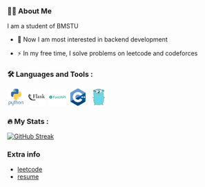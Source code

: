 ### :man_technologist: About Me 

I am a student of BMSTU

- :telescope: Now I am most interested in backend development

- :zap: In my free time, I solve problems on leetcode and codeforces

### :hammer_and_wrench: Languages and Tools :
<div>
  <img src="https://github.com/devicons/devicon/blob/master/icons/python/python-original-wordmark.svg" title="Python" alt="Python" width="40" height="40"/>&nbsp;
  <img src="https://github.com/devicons/devicon/blob/master/icons/flask/flask-original-wordmark.svg" title="Flask" alt="Flask" width="40" height="40"/>&nbsp;
  <img src="https://github.com/devicons/devicon/blob/master/icons/fastapi/fastapi-plain-wordmark.svg" title="FastAPI" alt="FastAPI" width="40" height="40"/>&nbsp;
  <img src="https://github.com/devicons/devicon/blob/master/icons/cplusplus/cplusplus-original.svg" title="C++" alt="C++" width="40" height="40"/>&nbsp;
  <img src="https://github.com/devicons/devicon/blob/master/icons/go/go-original.svg" title="Golang" alt="Golang" width="40" height="40"/>&nbsp;
</div>

### :fire: My Stats :
[![GitHub Streak](http://github-readme-streak-stats.herokuapp.com?user=BaldiSlayer&theme=dark&background=000000)](https://git.io/streak-stats)

### Extra info
- [leetcode](https://leetcode.com/BaldiSlayer/)
- [resume](https://github.com/BaldiSlayer/resume)
